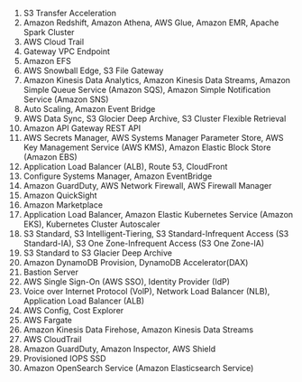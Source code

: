 1. S3 Transfer Acceleration
2. Amazon Redshift, Amazon Athena, AWS Glue, Amazon EMR, Apache Spark Cluster
3. AWS Cloud Trail
4. Gateway VPC Endpoint
5. Amazon EFS
6. AWS Snowball Edge, S3 File Gateway
7. Amazon Kinesis Data Analytics, Amazon Kinesis Data Streams, Amazon Simple Queue Service (Amazon SQS), Amazon Simple Notification Service (Amazon SNS)
8. Auto Scaling, Amazon Event Bridge
9. AWS Data Sync, S3 Glocier Deep Archive, S3 Cluster Flexible Retrieval
10. Amazon API Gateway REST API
11. AWS Secrets Manager, AWS Systems Manager Parameter Store, AWS Key Management Service (AWS KMS), Amazon Elastic Block Store (Amazon EBS)
12. Application Load Balancer (ALB), Route 53, CloudFront
13. Configure Systems Manager, Amazon EventBridge
15. Amazon GuardDuty, AWS Network Firewall, AWS Firewall Manager
16. Amazon QuickSight
19. Amazon Marketplace
21. Application Load Balancer, Amazon Elastic Kubernetes Service (Amazon EKS), Kubernetes Cluster Autoscaler
22. S3 Standard, S3 Intelligent-Tiering, S3 Standard-Infrequent Access (S3 Standard-IA), S3 One Zone-Infrequent Access (S3 One Zone-IA)
23. S3 Standard to S3 Glacier Deep Archive
25. Amazon DynamoDB Provision, DynamoDB Accelerator(DAX)
27. Bastion Server
28. AWS Single Sign-On (AWS SSO), Identity Provider (IdP)
29. Voice over Internet Protocol (VolP), Network Load Balancer (NLB), Application Load Balancer (ALB)
31. AWS Config, Cost Explorer
32. AWS Fargate
33. Amazon Kinesis Data Firehose, Amazon Kinesis Data Streams
34. AWS CloudTrail
35. Amazon GuardDuty, Amazon Inspector, AWS Shield
39. Provisioned IOPS SSD
40. Amazon OpenSearch Service (Amazon Elasticsearch Service)